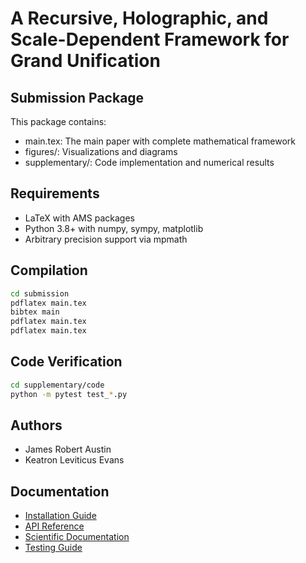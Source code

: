 # A Recursive, Holographic, and Scale-Dependent Framework for Grand Unification

## Submission Package

This package contains:
- main.tex: The main paper with complete mathematical framework
- figures/: Visualizations and diagrams
- supplementary/: Code implementation and numerical results

## Requirements
- LaTeX with AMS packages
- Python 3.8+ with numpy, sympy, matplotlib
- Arbitrary precision support via mpmath

## Compilation
```bash
cd submission
pdflatex main.tex
bibtex main
pdflatex main.tex
pdflatex main.tex
```

## Code Verification
```bash
cd supplementary/code
python -m pytest test_*.py
```

## Authors
- James Robert Austin
- Keatron Leviticus Evans 

## Documentation

- [Installation Guide](supplementary/code/docs/installation.md)
- [API Reference](supplementary/code/docs/api.md)
- [Scientific Documentation](supplementary/code/docs/scientific.md)
- [Testing Guide](supplementary/code/docs/testing_guide.md)